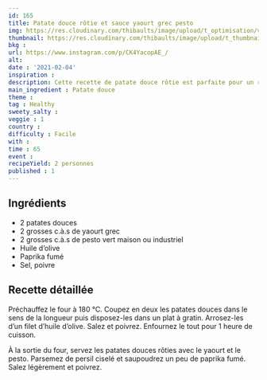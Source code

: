 ```yaml
---
id: 165
title: Patate douce rôtie et sauce yaourt grec pesto 
img: https://res.cloudinary.com/thibaults/image/upload/t_optimisation/v1612466092/Recipes/20210204_patate_douce_pesto.jpg
thumbnail: https://res.cloudinary.com/thibaults/image/upload/t_thumbnail_josie/v1612466092/Recipes/20210204_patate_douce_pesto.jpg
bkg : 
url: https://www.instagram.com/p/CK4YacopAE_/
alt: 
date : '2021-02-04'
inspiration : 
description: Cette recette de patate douce rôtie est parfaite pour un repas végétarien en hiver.
main_ingredient : Patate douce
theme : 
tag : Healthy
sweety_salty : 
veggie : 1
country :
difficulty : Facile
with : 
time : 65
event :
recipeYield: 2 personnes
published : 1
---
```


## Ingrédients
 - 2 patates douces
 - 2 grosses c.à.s de yaourt grec
 - 2 grosses c.à.s de pesto vert maison ou industriel
 - Huile d’olive
 - Paprika fumé
 - Sel, poivre

## Recette détaillée
Préchauffez le four à 180 °C. Coupez en deux les patates douces dans le sens de la longueur puis disposez-les dans un plat à gratin. Arrosez-les d’un filet d’huile d’olive. Salez et poivrez. Enfournez le tout pour 1 heure de cuisson.

À la sortie du four, servez les patates douces rôties avec le yaourt et le pesto. Parsemez de persil ciselé et saupoudrez un peu de paprika fumé. Salez légèrement et poivrez.